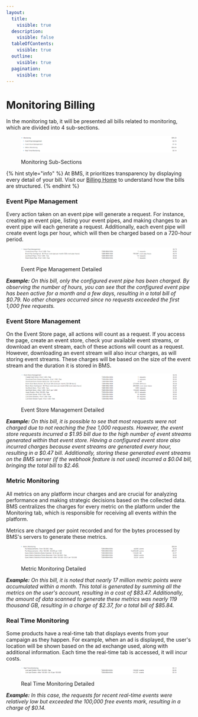 ```yaml
---
layout:
  title:
    visible: true
  description:
    visible: false
  tableOfContents:
    visible: true
  outline:
    visible: true
  pagination:
    visible: true
---
```


# Monitoring Billing

In the monitoring tab, it will be presented all bills related to monitoring, which are divided into 4 sub-sections.

<figure><img src="../../.gitbook/assets/image (312).png" alt=""><figcaption><p>Monitoring Sub-Sections</p></figcaption></figure>

{% hint style="info" %}
At BMS, it prioritizes transparency by displaying every detail of your bill. Visit our [Billing Home](../billing.md) to understand how the bills are structured.
{% endhint %}

### Event Pipe Management

Every action taken on an event pipe will generate a request. For instance, creating an event pipe, listing your event pipes, and making changes to an event pipe will each generate a request. Additionally, each event pipe will create event logs per hour, which will then be charged based on a 720-hour period.

<figure><img src="../../.gitbook/assets/image (308).png" alt=""><figcaption><p>Event Pipe Management Detailed</p></figcaption></figure>

_**Example:**_ _On this bill, only the configured event pipe has been charged. By observing the number of hours, you can see that the configured event pipe has been active for a month and a few days, resulting in a total bill of $0.79. No other charges occurred since no requests exceeded the first 1,000 free requests._

### Event Store Management

On the Event Store page, all actions will count as a request. If you access the page, create an event store, check your available event streams, or download an event stream, each of these actions will count as a request. However, downloading an event stream will also incur charges, as will storing event streams. These charges will be based on the size of the event stream and the duration it is stored in BMS.

<figure><img src="../../.gitbook/assets/image (309).png" alt=""><figcaption><p>Event Store Management Detailed</p></figcaption></figure>

_**Example:** On this bill, it is possible to see that most requests were not charged due to not reaching the free 1,000 requests. However, the event store requests incurred a $1.95 bill due to the high number of event streams generated within that event store. Having a configured event store also incurred charges because event streams are generated every hour, resulting in a $0.47 bill. Additionally, storing these generated event streams on the BMS server (if the webhook feature is not used) incurred a $0.04 bill, bringing the total bill to $2.46._

### Metric Monitoring

All metrics on any platform incur charges and are crucial for analyzing performance and making strategic decisions based on the collected data. BMS centralizes the charges for every metric on the platform under the Monitoring tab, which is responsible for receiving all events within the platform.&#x20;

Metrics are charged per point recorded and for the bytes processed by BMS's servers to generate these metrics.

<figure><img src="../../.gitbook/assets/image (310).png" alt=""><figcaption><p>Metric Monitoring Detailed</p></figcaption></figure>

_**Example:** On this bill, it is noted that nearly 17 million metric points were accumulated within a month. This total is generated by summing all the metrics on the user's account, resulting in a cost of $83.47. Additionally, the amount of data scanned to generate these metrics was nearly 119 thousand GB, resulting in a charge of $2.37, for a total bill of $85.84._

### Real Time Monitoring

Some products have a real-time tab that displays events from your campaign as they happen. For example, when an ad is displayed, the user's location will be shown based on the ad exchange used, along with additional information. Each time the real-time tab is accessed, it will incur costs.

<figure><img src="../../.gitbook/assets/image (311).png" alt=""><figcaption><p>Real Time Monitoring Detailed</p></figcaption></figure>

_**Example:** In this case, the requests for recent real-time events were relatively low but exceeded the 100,000 free events mark, resulting in a charge of $0.14._
